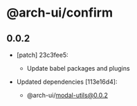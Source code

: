 # @arch-ui/confirm

## 0.0.2
- [patch] 23c3fee5:

  - Update babel packages and plugins

- Updated dependencies [113e16d4]:
  - @arch-ui/modal-utils@0.0.2
